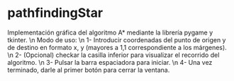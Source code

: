 # pathfindingStar
Implementación gráfica del algoritmo A* mediante la librería pygame y tkinter.
\n
Modo de uso: 
\n
1- Introducir coordenadas del punto de origen y de destino en formato x, y (mayores a 1,1 correspondiente a los márgenes).
\n
2- (Opcional) checkar la casilla inferior para visualizar el recorrido del algoritmo.
\n
3- Pulsar la barra espaciadora para iniciar. 
\n
4- Una vez terminado, darle al primer botón para cerrar la ventana. 

